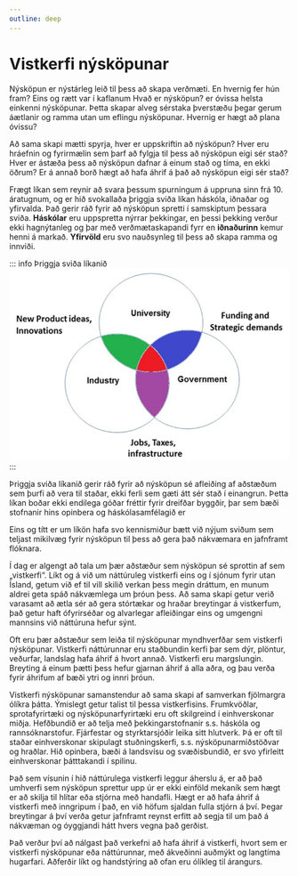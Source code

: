 ```yaml
---
outline: deep
---
```


# Vistkerfi nýsköpunar

Nýsköpun er nýstárleg leið til þess að skapa verðmæti. En hvernig fer hún fram? Eins og rætt var í kaflanum Hvað er nýsköpun? er óvissa helsta einkenni nýsköpunar. Þetta skapar alveg sérstaka þverstæðu þegar gerum áætlanir og ramma utan um eflingu nýsköpunar. Hvernig er hægt að plana óvissu?
 
Að sama skapi mætti spyrja, hver er uppskriftin að nýsköpun? Hver eru hráefnin og fyrirmælin sem þarf að fylgja til þess að nýsköpun eigi sér stað? Hver er ástæða þess að nýsköpun dafnar á einum stað og tíma, en ekki öðrum? Er á annað borð hægt að hafa áhrif á það að nýsköpun eigi sér stað?
 
Frægt líkan sem reynir að svara þessum spurningum á uppruna sinn frá 10. áratugnum, og er hið svokallaða þriggja sviða líkan háskóla, iðnaðar og yfirvalda. Það gerir ráð fyrir að nýsköpun spretti í samskiptum þessara sviða. **Háskólar** eru uppspretta nýrrar þekkingar, en þessi þekking verður ekki hagnýtanleg og þar með verðmætaskapandi fyrr en **iðnaðurinn** kemur henni á markað. **Yfirvöld** eru svo nauðsynleg til þess að skapa ramma og innviði.

::: info Þriggja sviða líkanið
![Þriggja sviða líkanið](/photos/triple-helix.png)
:::

 
Þriggja sviða líkanið gerir ráð fyrir að nýsköpun sé afleiðing af aðstæðum sem þurfi að vera til staðar, ekki ferli sem gæti átt sér stað í einangrun. Þetta líkan boðar ekki endilega góðar fréttir fyrir dreifðar byggðir, þar sem bæði stofnanir hins opinbera og háskólasamfélagið er 

Eins og títt er um líkön hafa svo kennismiður bætt við nýjum sviðum sem teljast mikilvæg fyrir nýsköpun til þess að gera það nákvæmara en jafnframt flóknara.
 
Í dag er algengt að tala um þær aðstæður sem nýsköpun sé sprottin af sem „vistkerfi“. Líkt og á við um náttúruleg vistkerfi eins og í sjónum fyrir utan Ísland, getum við ef til vill skilið verkan þess megin dráttum, en munum aldrei geta spáð nákvæmlega um þróun þess. Að sama skapi getur verið varasamt að ætla sér að gera stórtækar og hraðar breytingar á vistkerfum, það getur haft ófyrirséðar og alvarlegar afleiðingar eins og umgengni mannsins við náttúruna hefur sýnt.

Oft eru þær aðstæður sem leiða til nýsköpunar myndhverfðar sem vistkerfi nýsköpunar. Vistkerfi náttúrunnar eru staðbundin kerfi þar sem dýr, plöntur, veðurfar, landslag hafa áhrif á hvort annað. Vistkerfi eru margslungin. Breyting á einum þætti þess hefur gjarnan áhrif á alla aðra, og þau verða fyrir áhrifum af bæði ytri og innri þróun.

Vistkerfi nýsköpunar samanstendur að sama skapi af samverkan fjölmargra ólíkra þátta. Ýmislegt getur talist til þessa vistkerfisins. Frumkvöðlar, sprotafyrirtæki og nýsköpunarfyrirtæki eru oft skilgreind í einhverskonar miðja. Hefðbundið er að telja með þekkingarstofnanir s.s. háskóla og rannsóknarstofur. Fjárfestar og styrktarsjóðir leika sitt hlutverk. Þá er oft til staðar einhverskonar skipulagt stuðningskerfi, s.s. nýsköpunarmiðstöðvar og hraðlar. Hið opinbera, bæði á landsvísu og svæðisbundið, er svo yfirleitt einhverskonar þátttakandi í spilinu.

Það sem vísunin í hið náttúrulega vistkerfi leggur áherslu á, er að það umhverfi sem nýsköpun sprettur upp úr er ekki einföld mekaník sem hægt er að skilja til hlítar eða stjórna með handafli. Hægt er að hafa áhrif á vistkerfi með inngripum í það, en við höfum sjaldan fulla stjórn á því. Þegar breytingar á því verða getur jafnframt reynst erfitt að segja til um það á nákvæman og óyggjandi hátt hvers vegna það gerðist.

Það verður því að nálgast það verkefni að hafa áhrif á vistkerfi, hvort sem er vistkerfi nýsköpunar eða náttúrunnar, með ákveðinni auðmýkt og langtíma hugarfari. Aðferðir líkt og handstýring að ofan eru ólíkleg til árangurs.
